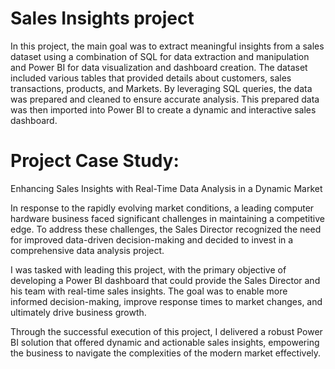 # Sales Insights project
In this project, the main goal was to extract meaningful insights from a sales dataset using a combination of SQL for data extraction and manipulation and Power BI for data visualization and dashboard creation. The dataset included various tables that provided details about customers, sales transactions, products, and Markets. By leveraging SQL queries, the data was prepared and cleaned to ensure accurate analysis. This prepared data was then imported into Power BI to create a dynamic and interactive sales dashboard.


# Project Case Study: 
Enhancing Sales Insights with Real-Time Data Analysis in a Dynamic Market

In response to the rapidly evolving market conditions, a leading computer hardware business faced significant challenges in maintaining a competitive edge. To address these challenges, the Sales Director recognized the need for improved data-driven decision-making and decided to invest in a comprehensive data analysis project.

I was tasked with leading this project, with the primary objective of developing a Power BI dashboard that could provide the Sales Director and his team with real-time sales insights. The goal was to enable more informed decision-making, improve response times to market changes, and ultimately drive business growth.

Through the successful execution of this project, I delivered a robust Power BI solution that offered dynamic and actionable sales insights, empowering the business to navigate the complexities of the modern market effectively.

